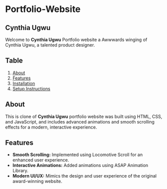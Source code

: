 
# Portfolio-Website

## Cynthia Ugwu
Welcome to **Cynthia Ugwu** Portfolio website a Awwwards winging of Cynthia Ugwu, a talented product designer.

## Table 
1. [About](#about)
2. [Features](#features)
3. [Installation](#installation)
4. [Setup Instructions](#SetupInstructions)

## About
This is clone of **Cynthia Ugwu** portfolio website was built using HTML, CSS, and JavaScript, and includes advanced animations and smooth scrolling effects for a modern, interactive experience.

## Features
- **Smooth Scrolling:** Implemented using Locomotive Scroll for an enhanced user experience.
- **Interactive Animations:** Added animations using ASAP Animation Library.
- **Modern UI/UX:** Mimics the design and user experience of the original award-winning website.


